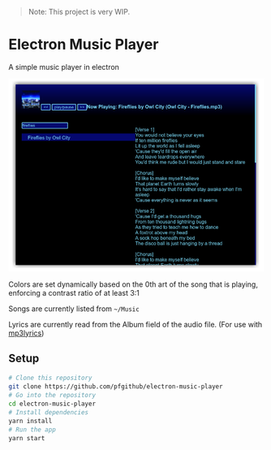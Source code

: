 > Note: This project is very WIP.

# Electron Music Player

A simple music player in electron

![screenshot](.github/demo.png)

Colors are set dynamically based on the 0th art of the song that is playing, enforcing a contrast ratio of at least 3:1

Songs are currently listed from `~/Music`

Lyrics are currently read from the Album field of the audio file. (For use with [mp3lyrics](https://github.com/pfgithub/mp3lyrics))

## Setup

```bash
# Clone this repository
git clone https://github.com/pfgithub/electron-music-player
# Go into the repository
cd electron-music-player
# Install dependencies
yarn install
# Run the app
yarn start
```
